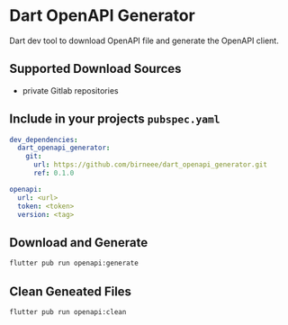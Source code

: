 # Dart OpenAPI Generator

Dart dev tool to download OpenAPI file and generate the OpenAPI client.

## Supported Download Sources
- private Gitlab repositories

## Include in your projects `pubspec.yaml`

```yaml
dev_dependencies:
  dart_openapi_generator:
    git:
      url: https://github.com/birneee/dart_openapi_generator.git
      ref: 0.1.0

openapi:
  url: <url>
  token: <token>
  version: <tag>
```

## Download and Generate
```bash
flutter pub run openapi:generate
```

## Clean Geneated Files
```bash
flutter pub run openapi:clean
```